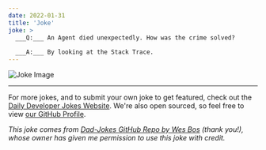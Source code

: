 ```yaml
---
date: 2022-01-31
title: 'Joke'
joke: >
  ___Q:___ An Agent died unexpectedly. How was the crime solved?
  
  ___A:___ By looking at the Stack Trace.
---
```



![Joke Image](https://private.xtrp.io/projects/DailyDeveloperJokes/public_image_server/images/5e125947cfb29.png)

---

For more jokes, and to submit your own joke to get featured, check out the [Daily Developer Jokes Website](https://dailydeveloperjokes.github.io/). We're also open sourced, so feel free to view [our GitHub Profile](https://github.com/dailydeveloperjokes).


_This joke comes from [Dad-Jokes GitHub Repo by Wes Bos](https://github.com/wesbos/dad-jokes) (thank you!), whose owner has given me permission to use this joke with credit._

<!--
Joke text:
**Q:** An Agent died unexpectedly. How was the crime solved?

**A:** By looking at the Stack Trace.
 -->


